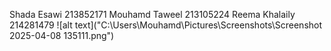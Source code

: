 Shada Esawi 213852171
Mouhamd Taweel 213105224
Reema Khalaily 214281479
![alt text]("C:\Users\Mouhamd\Pictures\Screenshots\Screenshot 2025-04-08 135111.png")
